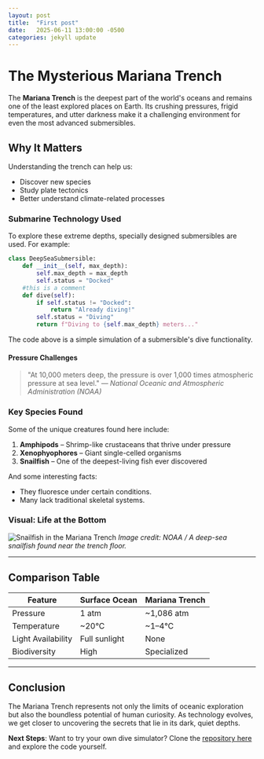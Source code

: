 ```yaml
---
layout: post
title:  "First post"
date:   2025-06-11 13:00:00 -0500
categories: jekyll update
---
```

# The Mysterious Mariana Trench

The **Mariana Trench** is the deepest part of the world's oceans and remains one of the least explored places on Earth. Its crushing pressures, frigid temperatures, and utter darkness make it a challenging environment for even the most advanced submersibles.

## Why It Matters

Understanding the trench can help us:
- Discover new species
- Study plate tectonics
- Better understand climate-related processes

### Submarine Technology Used

To explore these extreme depths, specially designed submersibles are used. For example:

```python
class DeepSeaSubmersible:
    def __init__(self, max_depth):
        self.max_depth = max_depth
        self.status = "Docked"
    #this is a comment
    def dive(self):
        if self.status != "Docked":
            return "Already diving!"
        self.status = "Diving"
        return f"Diving to {self.max_depth} meters..."
````

The code above is a simple simulation of a submersible's dive functionality.

#### Pressure Challenges

> "At 10,000 meters deep, the pressure is over 1,000 times atmospheric pressure at sea level."
> — *National Oceanic and Atmospheric Administration (NOAA)*

### Key Species Found

Some of the unique creatures found here include:

1. **Amphipods** – Shrimp-like crustaceans that thrive under pressure
2. **Xenophyophores** – Giant single-celled organisms
3. **Snailfish** – One of the deepest-living fish ever discovered

And some interesting facts:

* They fluoresce under certain conditions.
* Many lack traditional skeletal systems.

### Visual: Life at the Bottom

![Snailfish in the Mariana Trench](https://upload.wikimedia.org/wikipedia/commons/7/74/Mariana_Trench_Challenger_Deep.png)
*Image credit: NOAA / A deep-sea snailfish found near the trench floor.*

---

## Comparison Table

| Feature            | Surface Ocean | Mariana Trench |
| ------------------ | ------------- | -------------- |
| Pressure           | 1 atm         | \~1,086 atm    |
| Temperature        | \~20°C        | \~1–4°C        |
| Light Availability | Full sunlight | None           |
| Biodiversity       | High          | Specialized    |

---

## Conclusion

The Mariana Trench represents not only the limits of oceanic exploration but also the boundless potential of human curiosity. As technology evolves, we get closer to uncovering the secrets that lie in its dark, quiet depths.

**Next Steps**:
Want to try your own dive simulator? Clone the [repository here](https://github.com/example/mariana-trench-sim) and explore the code yourself.

